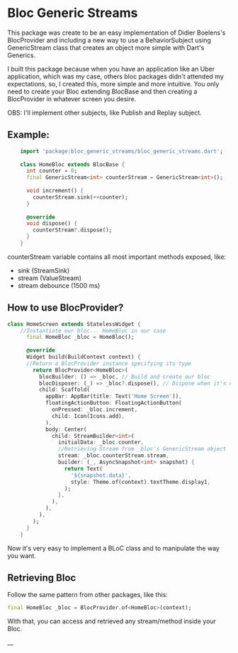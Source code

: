 # Bloc Generic Streams

This package was create to be an easy implementation of Didier Boelens's BlocProvider and including a new way to use a BehaviorSubject using GenericStream class that creates an object more simple with Dart's Generics.

I built this package because when you have an application like an Uber application, which was my case, others bloc packages didn't attended my expectations, so, I created this, more simple and more intuitive. You only need to create your Bloc extending BlocBase and then creating a BlocProvider in whatever screen you desire.

OBS: I'll implement other subjects, like Publish and Replay subject.
## Example:
```dart
    import 'package:bloc_generic_streams/bloc_generic_streams.dart';
    
    class HomeBloc extends BlocBase {
      int counter = 0;
      final GenericStream<int> counterStream = GenericStream<int>();
    
      void increment() {
        counterStream.sink(++counter);
      }
    
      @override
      void dispose() {
        counterStream?.dispose();
      }
    }
```

counterStream variable contains all most important methods exposed, like:
- sink (StreamSink)
- stream (ValueStream)
- stream debounce (1500 ms)

## How to use BlocProvider?
```dart
class HomeScreen extends StatelessWidget {
	//Instantiate our bloc... HomeBloc in our case
      final HomeBloc _bloc = HomeBloc();
    
      @override
      Widget build(BuildContext context) {
	  //Return a BlocProvider instance specifying its type
        return BlocProvider<HomeBloc>(
          blocBuilder: () => _bloc, // Build and create our bloc
          blocDisposer: (_) => _bloc?.dispose(), // Dispose when it's not necessary anymore
          child: Scaffold(
            appBar: AppBar(title: Text('Home Screen')),
            floatingActionButton: FloatingActionButton(
              onPressed: _bloc.increment,
              child: Icon(Icons.add),
            ),
            body: Center(
              child: StreamBuilder<int>(
                initialData: _bloc.counter,
				//Retrieving Stream from _bloc's GenericStream object
                stream: _bloc.counterStream.stream,
                builder: (_, AsyncSnapshot<int> snapshot) {
                  return Text(
                    '${snapshot.data}',
                    style: Theme.of(context).textTheme.display1,
                  );
                },
              ),
            ),
          ),
        );
      }
    }
```
Now it's very easy to implement a BLoC class and to manipulate the way you want.

## Retrieving Bloc

Follow the same pattern from other packages, like this:
```dart
final HomeBloc _bloc = BlocProvider.of<HomeBloc>(context);
```

With that, you can access and retrieved any stream/method inside your Bloc.



__